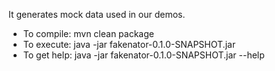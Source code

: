 It generates mock data used in our demos.

* To compile: mvn clean package
* To execute: java -jar fakenator-0.1.0-SNAPSHOT.jar
* To get help: java -jar fakenator-0.1.0-SNAPSHOT.jar --help
